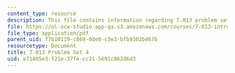 ```yaml
---
content_type: resource
description: This file contains information regarding 7.013 problem set 4.
file: https://ol-ocw-studio-app-qa.s3.amazonaws.com/courses/7-013-introductory-biology-spring-2013/e71885e3f21e37fecc215691c862d6d3_MIT7_013S13_Pset_4.pdf
file_type: application/pdf
parent_uid: f7b10119-c869-0de0-c3e3-bfb9302b467b
resourcetype: Document
title: 7.013 Problem Set 4
uid: e71885e3-f21e-37fe-cc21-5691c862d6d3
---
```

